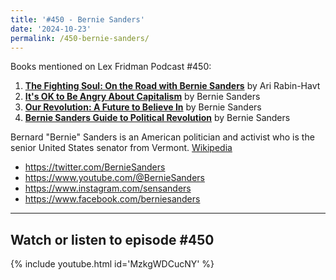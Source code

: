 ```yaml
---
title: '#450 - Bernie Sanders'
date: '2024-10-23'
permalink: /450-bernie-sanders/
---
```


Books mentioned on Lex Fridman Podcast #450:
1. <b><a href="https://amzn.to/3O3iVsf" target="_blank" rel="sponsored noopener noreferrer">The Fighting Soul: On the Road with Bernie Sanders</a></b> by Ari Rabin-Havt
2. <b><a href="https://amzn.to/4enE3UP" target="_blank" rel="sponsored noopener noreferrer">It's OK to Be Angry About Capitalism</a></b> by Bernie Sanders
3. <b><a href="https://amzn.to/4hKi4tU" target="_blank" rel="sponsored noopener noreferrer">Our Revolution: A Future to Believe In</a></b> by Bernie Sanders
4. <b><a href="https://amzn.to/3YYcI7e" target="_blank" rel="sponsored noopener noreferrer">Bernie Sanders Guide to Political Revolution</a></b> by Bernie Sanders

<!--more-->

Bernard "Bernie" Sanders is an American politician and activist who is the senior United States senator from Vermont. <a href="https://en.wikipedia.org/wiki/Bernie_Sanders" target="_blank">Wikipedia</a>

- <a href="https://twitter.com/BernieSanders" target="_blank">https://twitter.com/BernieSanders</a>
- <a href="https://www.youtube.com/@BernieSanders" target="_blank">https://www.youtube.com/@BernieSanders</a>
- <a href="https://www.instagram.com/sensanders" target="_blank">https://www.instagram.com/sensanders</a>
- <a href="https://www.facebook.com/berniesanders" target="_blank">https://www.facebook.com/berniesanders</a>

- - - - - -

## Watch or listen to episode #450

{% include youtube.html id='MzkgWDCucNY' %}
